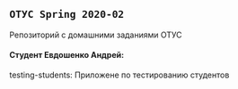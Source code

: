 ## `ОТУС Spring 2020-02`
Репозиторий с домашними заданиями ОТУС 

#### Студент Евдошенко Андрей:

testing-students: Приложене по тестированию студентов 
 